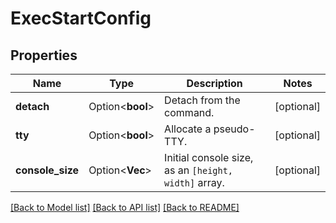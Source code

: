 # ExecStartConfig

## Properties

Name | Type | Description | Notes
------------ | ------------- | ------------- | -------------
**detach** | Option<**bool**> | Detach from the command. | [optional]
**tty** | Option<**bool**> | Allocate a pseudo-TTY. | [optional]
**console_size** | Option<**Vec<i32>**> | Initial console size, as an `[height, width]` array. | [optional]

[[Back to Model list]](../README.md#documentation-for-models) [[Back to API list]](../README.md#documentation-for-api-endpoints) [[Back to README]](../README.md)


